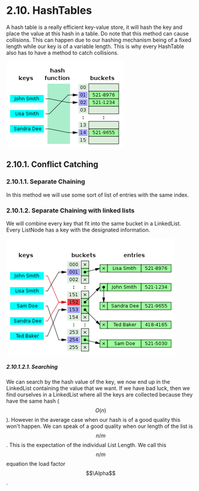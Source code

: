 # 2.10. HashTables
A hash table is a really efficient key-value store, it will hash the key and place the value at this hash in a table. Do note that this method can cause collisions. This can happen due to our hashing mechanism being of a fixed length while our key is of a variable length. This is why every HashTable also has to have a method to catch collisions.


![](315px-Hash_table_3_1_1_0_1_0_0_SP.svg.png)

## 2.10.1. Conflict Catching
### 2.10.1.1. Separate Chaining
In this method we will use some sort of list of entries with the same index.

### 2.10.1.2. Separate Chaining with linked lists
We will combine every key that fit into the same bucket in a LinkedList. Every ListNode has a key with the designated information.

![](450px-Hash_table_5_0_1_1_1_1_1_LL.svg.png)

##### 2.10.1.2.1. Searching
We can search by the hash value of the key, we now end up in the LinkedList containing the value that we want. If we have bad luck, then we find ourselves in a LinkedList where all the keys are collected because they have the same hash ($$O(n)$$). However in the average case when our hash is of a good quality this won't happen. We can speak of a good quality when our length of the list is $$n/m$$. This is the expectation of the individual List Length. We call this $$n/m$$ equation the load factor $$\Alpha$$.